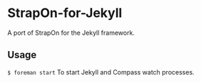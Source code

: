 StrapOn-for-Jekyll
==================

A port of StrapOn for the Jekyll framework.

Usage
-----
`$ foreman start`
To start Jekyll and Compass watch processes.